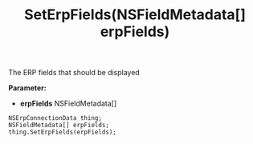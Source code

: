 ﻿---
uid: crmscript_ref_NSErpConnectionData_SetErpFields
title: SetErpFields(NSFieldMetadata[] erpFields)
intellisense: NSErpConnectionData.SetErpFields
keywords: NSErpConnectionData, GetErpFields
so.topic: reference
---

The ERP fields that should be displayed

**Parameter:** 
 - **erpFields** NSFieldMetadata[]

```crmscript
NSErpConnectionData thing;
NSFieldMetadata[] erpFields;
thing.SetErpFields(erpFields);
```

